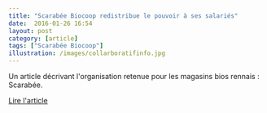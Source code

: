 ```yaml
---
title: "Scarabée Biocoop redistribue le pouvoir à ses salariés"
date:  2016-01-26 16:54
layout: post
category: [article]
tags: ["Scarabée Biocoop"]
illustration: /images/collarboratifinfo.jpg
---
```


Un article décrivant l'organisation retenue pour les magasins bios rennais : Scarabée.

[Lire l'article](http://igipartners.com/sites/default/files/collaborative_info_scarabee.pdf)
